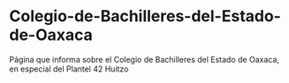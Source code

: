 # Colegio-de-Bachilleres-del-Estado-de-Oaxaca
Página que informa sobre el Colegio de Bachilleres del Estado de Oaxaca, en especial del Plantel 42 Huitzo
